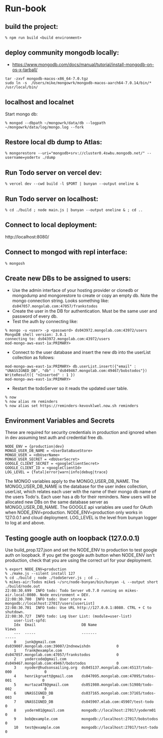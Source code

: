 Run-book
========

## build the project:
```
% npm run build <build environment>
```	

## deploy community mongodb locally:
- https://www.mongodb.com/docs/manual/tutorial/install-mongodb-on-os-x-tarball/

```
tar -zxvf mongodb-macos-x86_64-7.0.tgz
sudo ln -s  /Users/mike/mongowrk/mongodb-macos-aarch64-7.0.14/bin/* /usr/local/bin/
```

## localhost and localnet 
Start mongo db:
```
% mongod --dbpath ~/mongowrk/data/db --logpath ~/mongowrk/data/log/mongo.log --fork
```

## Restore local db dump to Atlas:
```
% mongorestore --uri="mongodb+srv://cluster0.4swbu.mongodb.net/" --username=yodertv ./dump
```

## Run Todo server on vercel dev:
```
% vercel dev --cwd build -l $PORT | bunyan --output oneline &
```

## Run Todo server on localhost:
```
% cd ./build ; node main.js | bunyan --output oneline & ; cd ..
```

## Connect to local deployment:
http://localhost:8080/

## Connect to mongod with repl interface:
```
% mongosh
```

## Create new DBs to be assigned to users:
- Use the admin interface of your hosting provider or clonedb or mongodump and mongorestore to create or copy an empty db. Note the mongo connection string. Looks something like: ```ds047057.mongolab.com:47057/frankstodos```
- Create the user in the DB for authentication. Must be the same user and password of every db.
- Test the auth by connecting like:
```
% mongo -u <user> -p <password> ds043972.mongolab.com:43972/users
MongoDB shell version: 3.0.1
connecting to: ds043972.mongolab.com:43972/users
mod-mongo-aws-east-1a:PRIMARY> 
```

- Connect to the user database and insert the new db into the userList collection as follows:
```
mod-mongo-aws-east-1a:PRIMARY> db.userList.insert({"email" : "UNASSIGNED_DB", "db" : "ds049467.mongolab.com:49467/bobstodos"})
WriteResult({ "nInserted" : 1 })
mod-mongo-aws-east-1a:PRIMARY>
```

- Restart the todoServer so it reads the updated user table.
```
% now
% now alias rm reminders
% now alias set https://reminders-kevovklwel.now.sh reminders
```

## Environment Variables and Secrets
These are required for security credentials in production and ignored when in dev assuming test auth and credential free db.
```
NODE_ENV = {production|dev}
MONGO_USER_DB_NAME = <UserDataBaseStore>
MONGO_USER = <dbUserName>
MONGO_USER_SECRET = <dbUserSecret>
GOOGLE_CLIENT_SECRET = <googleClientSecret>
GOOGLE_CLIENT_ID = <googleClientId>
LOG_LEVEL = {fatal|error|warn|info|debug|trace}
```
The MONGO variables apply to the MONGO_USER_DB_NAME.
The MONGO_USER_DB_NAME is the database for the user index collection, userList, which relates each user with the name of their mongo db name of the users Todo's. Each user has a db for their reminders. New users will be allocated new DBs on the same database server as MONGO_USER_DB_NAME.
The GOOGLE api variables are used for OAuth when NODE_ENV=production.
NODE_ENV=production only works in 127.0.0.1 and cloud deployment.
LOG_LEVEL is the level from bunyan logger to log at and above.

## Testing google auth on loopback (127.0.0.1)

Use build_prop.127.json and set the NODE_ENV to production to test google auth on loopback.
If you get the google auth button when NODE_ENV isn't production, check that you are using the correct url for your deployment.

```
% export NODE_ENV=production
% ./make.js --silent install 127
% cd ./build ; node ./todoServer.js ; cd ..
% mikes-air:Todos mike$ ~/src/node-bunyan/bin/bunyan -L --output short ./build/node.out
22:08:30.699  INFO todo: Todo Server v0.7.0 running on mikes-air.local:8080. Node environment = DEV.
22:08:30.700  INFO todo: User store = mongodb://localhost:27017/users[userList]
22:08:30.701  INFO todo: Use URL http://127.0.0.1:8080. CTRL + C to shutdown.
22:08:30.727  INFO todo: Log User List: (module=user-list)
    user-list-spfd:
    Idx  Email                     DB Name                                            Views
    ---  -----                     -------                                            -----
    0    junk@gmail.com            ds039007.mongolab.com:39007/2ndnewishdn            0
    1    frank@example.com         ds047057.mongolab.com:47057/frankstodos            0
    2    yodercode@gmail.com       ds049467.mongolab.com:49467/bobstodos              0
    3    nyoder@hudsonsailing.org  ds045137.mongolab.com:45137/todo-000               0
    4    henrikgruett@gmail.com    ds047095.mongolab.com:47095/todos-001              0
    5    murtaza478@gmail.com      ds051980.mongolab.com:51980/todo-002               0
    6    UNASSIGNED_DB             ds037165.mongolab.com:37165/todos-003              0
    7    UNASSIGNED_DB             ds045907.mlab.com:45907/test-todo                  0
    8    yoderm01@gmail.com        mongodb://localhost:27017/yoderm01                 0
    9    bob@example.com           mongodb://localhost:27017/bobstodos                0
    10   test@example.com          mongodb://localhost:27017/test-todo                0
```
